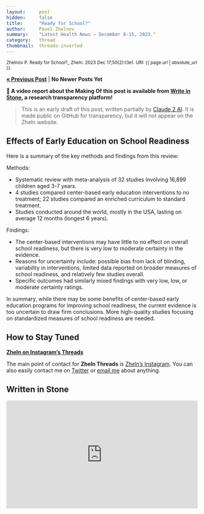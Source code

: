 ```yaml
---
layout:     post
hidden:     false
title:      "Ready for School?"
author:     Pavel Zhelnov
summary:    "Latest Health News – December 8-15, 2023."
category:   thread
thumbnail:  threads-inverted
---
```


<small>Zhelnov P. Ready for School?_ Zheln. 2023 Dec 17;50(2):t3e1. URI: {{ page.url | absolute_url }}.</small>

**[« Previous Post](https://zheln.com/thread/2023/07/13/1/)** | **No Newer Posts Yet**

**🎉 A video report about the Making Of this post is available from [Write in Stone](#written-in-stone), a research transparency platform!**

> This is an early draft of this post, written partially by [Claude 2 AI](https://claude.ai/). It is made public on GitHub for transparency, but it will not appear on the Zheln website.

## Effects of Early Education on School Readiness

Here is a summary of the key methods and findings from this review:

Methods:
- Systematic review with meta-analysis of 32 studies involving 16,899 children aged 3-7 years. 
- 4 studies compared center-based early education interventions to no treatment; 22 studies compared an enriched curriculum to standard treatment.
- Studies conducted around the world, mostly in the USA, lasting on average 12 months (longest 6 years).

Findings:
- The center-based interventions may have little to no effect on overall school readiness, but there is very low to moderate certainty in the evidence. 
- Reasons for uncertainty include: possible bias from lack of blinding, variability in interventions, limited data reported on broader measures of school readiness, and relatively few studies overall.
- Specific outcomes had similarly mixed findings with very low, low, or moderate certainty ratings.

In summary, while there may be some benefits of center-based early education programs for improving school readiness, the current evidence is too uncertain to draw firm conclusions. More high-quality studies focusing on standardized measures of school readiness are needed.

## How to Stay Tuned

<i class="fa fa-instagram"></i> **[Zheln on Instagram’s Threads](https://www.threads.net/@igzheln)**

The main point of contact for **Zheln Threads** is [Zheln’s Instagram](https://instagram.com/igzheln). You can also easily contact me on [Twitter](https://twitter.com/drzhelnov) or [email me](mailto:pavel@zheln.com) about anything.

## Written in Stone

<div style='position: relative; padding-bottom: 56.25%; width: 100%; display: flex; flex-direction: row; justify-content: center; align-items: center;'><iframe style='top: 0; width: 100%; height: 100% !important; position: absolute' allowtransparency='true' sandbox='allow-same-origin allow-popups allow-top-navigation allow-orientation-lock allow-scripts allow-forms' src='https://www.writeinstone.com/widget/published-58450f68-aa70-4124-a15c-5c20b91a6d1c?lightmode=false?primary=000000?secondary=5a4e70' frameborder='0' scrolling='no' allow='accelerometer; autoplay; encrypted-media; gyroscope; picture-in-picture' allowfullscreen></iframe></div>
